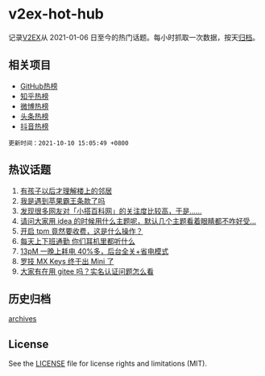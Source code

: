 # v2ex-hot-hub

 记录[V2EX](https://www.v2ex.com/)从 2021-01-06 日至今的热门话题。每小时抓取一次数据，按天[归档](archives)。
 
 ## 相关项目

- [GitHub热榜](https://github.com/lonnyzhang423/github-hot-hub)
- [知乎热榜](https://github.com/lonnyzhang423/zhihu-hot-hub)
- [微博热榜](https://github.com/lonnyzhang423/weibo-hot-hub)
- [头条热榜](https://github.com/lonnyzhang423/toutiao-hot-hub)
- [抖音热榜](https://github.com/lonnyzhang423/douyin-hot-hub)


 `更新时间：2021-10-10 15:05:49 +0800`

## 热议话题

1. [有孩子以后才理解楼上的邻居](https://www.v2ex.com/t/806683)
1. [我是遇到苹果霸王条款了吗](https://www.v2ex.com/t/806795)
1. [发现很多网友对「小搭百科网」的关注度比较高，于是……](https://www.v2ex.com/t/806684)
1. [请问大家用 idea 的时候用什么主题呢，默认几个主题看着眼睛都不咋好受…](https://www.v2ex.com/t/806688)
1. [开启 tpm 竟然要收费，这是什么操作？](https://www.v2ex.com/t/806682)
1. [每天上下班通勤 你们耳机里都听什么](https://www.v2ex.com/t/806695)
1. [13pM 一晚上耗电 40%多，后台全关+省电模式](https://www.v2ex.com/t/806801)
1. [罗技 MX Keys 终于出 Mini 了](https://www.v2ex.com/t/806799)
1. [大家有在用 gitee 吗？实名认证问题怎么看](https://www.v2ex.com/t/806698)

## 历史归档

[archives](archives)

## License

See the [LICENSE](LICENSE) file for license rights and limitations (MIT).

